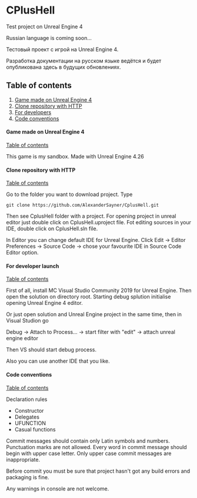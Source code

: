 # CPlusHell
Test project on Unreal Engine 4

Russian language is coming soon...

Тестовый проект с игрой на Unreal Engine 4. 

Разработка документации на русском языке ведётся и будет опубликована здесь в будущих обновлениях.

## Table of contents
1. [Game made on Unreal Engine 4](#game-made-on-unreal-engine-4)
2. [Clone repository with HTTP](#clone-repository-with-http)
3. [For developers](#for-developers)
4. [Code conventions](#code-conventions)

#### Game made on Unreal Engine 4
[Table of contents](#Table-of-contents)

This game is my sandbox. 
Made with Unreal Engine 4.26 

#### Clone repository with HTTP
[Table of contents](#Table-of-contents)

Go to the folder you want to download project. Type 
```shall
git clone https://github.com/AlexanderSayner/CplusHell.git
```

Then see CplusHell folder with a project.
For opening project in unreal editor just double click on CplusHell.uproject file.
Fot editing sources in your IDE, double click on CplusHell.sln file.

In Editor you can change default IDE for Unreal Engine. Click Edit -> Editor Preferences -> Source Code -> chose your favourite IDE in Source Code Editor option. 

#### For developer launch
[Table of contents](#Table-of-contents)

First of all, install MC Visual Studio Community 2019 for Unreal Engine. Then open the solution on directory root. Starting debug splution initialise opening Unreal Engine 4 editor.

Or just open solution and Unreal Engine project in the same time, then in Visual Studion go 

Debug -> Attach to Process... -> start filter with "edit" -> attach unreal engine editor

Then VS should start debug process.

Also you can use another IDE that you like.    

#### Code conventions
[Table of contents](#Table-of-contents)

Declaration rules
* Constructor
* Delegates
* UFUNCTION
* Casual functions

Commit messages should contain only Latin symbols and numbers. Punctuation marks are not allowed. Every word in commit message should begin with upper case letter. Only upper case commit messages are inappropriate. 

Before commit you must be sure that project hasn't got any build errors and packaging is fine.

Any warnings in console are not welcome.  
